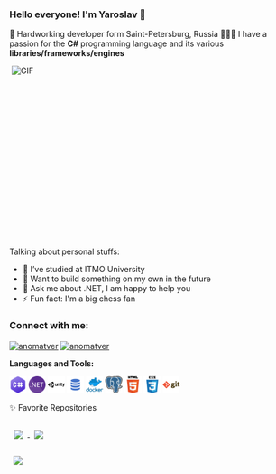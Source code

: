 ### Hello everyone! I'm Yaroslav 👋

🚀 Hardworking developer form Saint-Petersburg, Russia
👨🏻‍💻 I have a passion for the <b>C#</b> programming language and its various <b>libraries/frameworks/engines</b>

<img align="right" alt="GIF" src="./CatProgrammer.gif" width="500" height="320" />

Talking about personal stuffs:
<ul>
    <li> 🏣 I’ve studied at ITMO University </li>
    <li> 📗 Want to build something on my own in the future </li>
    <li> 💬 Ask me about .NET, I am happy to help you </li>
    <li> ⚡ Fun fact: I'm a big chess fan </li>
</ul>

<h3 align="left">Connect with me:</h3>
<p align="left">
<a href="https://www.linkedin.com/in/yaroslav-chesnokov-4882ab210/" target="blank"><img align="center" src="https://raw.githubusercontent.com/rahuldkjain/github-profile-readme-generator/master/src/images/icons/Social/linked-in-alt.svg" alt="anomatver" height="30" width="40" /></a>
<a href="https://t.me/ahahaahahahhahaahhah" target="blank"><img align="center" src="./telegramImage.png" alt="anomatver" height="30" width="40" /></a>
</p>

**Languages and Tools:** 

<code><img height="30" src="https://raw.githubusercontent.com/github/explore/80688e429a7d4ef2fca1e82350fe8e3517d3494d/topics/csharp/csharp.png"></code>
<code><img height="30" src="https://raw.githubusercontent.com/github/explore/80688e429a7d4ef2fca1e82350fe8e3517d3494d/topics/dotnet/dotnet.png"></code>
<code><img height="30" src="https://raw.githubusercontent.com/github/explore/80688e429a7d4ef2fca1e82350fe8e3517d3494d/topics/unity/unity.png"></code>
<code><img height="30" src="https://raw.githubusercontent.com/github/explore/80688e429a7d4ef2fca1e82350fe8e3517d3494d/topics/sql/sql.png"></code>
<code><img height="30" src="https://raw.githubusercontent.com/github/explore/80688e429a7d4ef2fca1e82350fe8e3517d3494d/topics/docker/docker.png"></code>
<code><img height="30" src="https://raw.githubusercontent.com/github/explore/80688e429a7d4ef2fca1e82350fe8e3517d3494d/topics/postgresql/postgresql.png"></code>
<code><img height="30" src="https://raw.githubusercontent.com/github/explore/80688e429a7d4ef2fca1e82350fe8e3517d3494d/topics/html/html.png"></code>
<code><img height="30" src="https://raw.githubusercontent.com/github/explore/80688e429a7d4ef2fca1e82350fe8e3517d3494d/topics/css/css.png"></code>
<code><img height="30" src="https://raw.githubusercontent.com/github/explore/80688e429a7d4ef2fca1e82350fe8e3517d3494d/topics/git/git.png"></code>

✨ Favorite Repositories

<a href="https://github.com/azaza12345/CsharpDapperExample">
  <img align="center" style="margin:1rem 0.5rem" src="https://github-readme-stats.vercel.app/api/pin/?username=azaza12345&repo=CsharpDapperExample&title_color=ffffff&text_color=c9cacc&icon_color=4AB197&bg_color=1A2B34" />
</a>

<a href="https://github.com/azaza12345/BestMovieTelegramBot">
  <img align="center" style="margin:1rem 0.5rem" src="https://github-readme-stats.vercel.app/api/pin/?username=azaza12345&repo=BestMovieTelegramBot&title_color=ffffff&text_color=c9cacc&icon_color=4AB197&bg_color=1A2B34" />
</a>

<code align = "right"> ![](https://visitor-badge.glitch.me/badge?page_id=lnp.lnp) </code>
